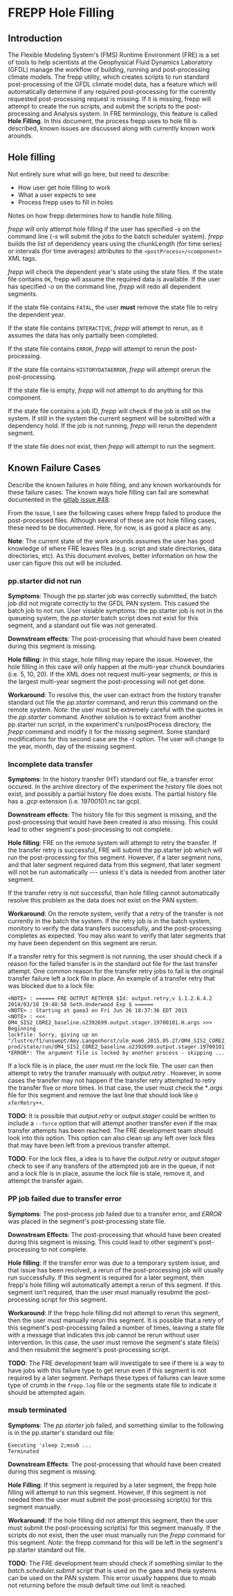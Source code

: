 # FREPP Hole Filling

## Introduction

The Flexible Modeling System's (FMS) Runtime Environment (FRE) is a
set of tools to help scientists at the Geophysical Fluid Dynamics
Laboratory (GFDL) manage the workflow of building, running and
post-processing climate models.  The frepp utility, which creates
scripts to run standard post-processing of the GFDL climate model
data, has a feature which will automatically determine if any required
post-processing for the currently requested post-processing request is
missing.  If it is missing, frepp will attempt to create the run
scripts, and submit the scripts to the post-processing and Analysis
system.  In FRE terminology, this feature is called **Hole Filling**.
In this document, the process frepp uses to hole fill is described,
known issues are discussed along with currently known work arounds.

## Hole filling

Not entirely sure what will go here, but need to describe:

* How user get hole filling to work
* What a user expects to see
* Process frepp uses to fill in holes

Notes on how frepp determines how to handle hole filling.

*frepp* will only attempt hole filling if the user has specified *-s*
on the command line (*-s* will submit the jobs to the batch scheduler
system).  *frepp* builds the list of dependency years using the
chunkLength (for time series) or intervals (for time averages)
attributes to the `<postProcess>/<component>` XML tags.

*frepp* will check the dependent year's state using the state files.
If the state file contains `OK`, frepp will assume the required data
is available.  If the user has specified *-o* on the command line,
*frepp* will redo all dependent segments.

If the state file contains `FATAL`, the user **must** remove the state
file to retry the dependent year.

If the state file contains `INTERACTIVE`, *frepp* will attempt to
rerun, as it assumes the data has only partially been completed.

If the state file contains `ERROR`, *frepp* will attempt to rerun the
post-processing.

If the state file contains `HISTORYDATAERROR`, *frepp* will attempt
orerun the post-processing.

If the state file is empty, *frepp* will not attempt to do anything
for this component.

If the state file contains a job ID, *frepp* will check if the job is
still on the system.  If still in the system the current segment will
be submitted with a dependency hold.  If the job is not running,
*frepp* will rerun the dependent segment.

If the state file does not exist, then *frepp* will attempt to run the
segment.


## Known Failure Cases

Describe the known failures in hole filling, and any known workarounds
for these failure cases.  The known ways hole filling can fail are
somewhat documented in the
[gitlab issue #48](https://gitlab.gfdl.noaa.gov/fre-legacy/fre-commands/issues/48).

From the issue, I see the following cases where frepp failed to
produce the post-processed files.  Although several of these are not
hole filling cases, these need to be documented.  Here, for now, is as
good a place as any.

**Note**: The current state of the work arounds assumes the user has
good knowledge of where FRE leaves files (e.g. script and state
directories, data directories, etc).  As this document evolves, better
information on how the user can figure this out will be included.

### pp.starter did not run

**Symptoms**: Though the pp.starter job was correctly submitted, the
batch job did not migrate correctly to the GFDL PAN system.  This
casued the batch job to not run.  User visiable symptoms: the
pp.starter job is not in the queueing system, the *pp.starter* batch
script does not exist for this segment, and a standard out file was
not generated.

**Downstream effects**: The post-processing that whould have been
created during this segment is missing.

**Hole filling**: In this stage, hole filling may repare the issue.
However, the hole filling in this case will only happen at the
multi-year chunck boundaries (i.e. 5, 10, 20).  If the XML does not
request multi-year segments, or this is the largest multi-year segment
the post-processing will not get done.

**Workaround**: To resolve this, the user can extract from the history
transfer standard out file the *pp.starter* command, and rerun this
command on the remote system.  *Note*: the user must be extremely
careful with the quotes in the *pp.starter* command.  Another solution
is to extract from another pp.starter run script, in the experiment's
run/postProcess directory, the *frepp* command and modify it for the
missing segment.  Some standard modifications for this second case are
the *-t <yyyymmdd>* option.  The user will change *<yyyymmdd>* to the
year, month, day of the missing segment.

### Incomplete data transfer

**Symptoms**: In the history transfer (HT) standard out file, a
transfer error occured.  In the archive directory of the experiment
the history file does not exist, and possibly a partial history file
does exists.  The partial history file has a *.gcp* extension
(i.e. 19700101.nc.tar.gcp).

**Downstream effects**: The history file for this segment is missing,
and the post-processing that would have been created is also missing.
This could lead to other segment's post-processing to not complete.

**Hole filling**: FRE on the remote system will attempt to retry the
transfer.  If the transfer retry is successful, FRE will submit the
pp.starter job which will run the post-processing for this segment.
However, if a later segment runs, and that later segment required data
from this segment, that later segment will not be run automatically
--- unless it's data is needed from another later segment.

If the transfer retry is not successful, than hole filling cannot
automatically resolve this problem as the data does not exist on the
PAN system.

**Workaround**: On the remote system, verify that a retry of the
transfer is not currently in the batch the system.  If the retry job
is in the batch system, monitory to verify the data transfers
successfully, and the post-processing completes as expected.  You may
also want to verify that later segments that my have been dependent on
this segment are rerun.

If a transfer retry for this segment is not running, the user should
check if a reason for the failed transfer is in the standard out file
for the last transfer attempt.  One common reason for the transfer
retry jobs to fail is the original transfer failure left a lock file
in place.  An example of a transfer retry that was blocked due to a
lock file:

```
<NOTE> : ====== FRE OUTPUT RETRYER $Id: output.retry,v 1.1.2.6.4.2 2014/03/10 19:48:58 Seth.Underwood Exp $ ======
<NOTE> : Starting at gaea3 on Fri Jun 26 18:37:36 EDT 2015
<NOTE> : <<< OM4_SIS2_CORE2_baseline.o2392699.output.stager.19700101.H.args >>> Beginning
lockfile: Sorry, giving up on "/lustre/f1/unswept/Amy.Langenhorst/ulm_mom6_2015.05.27/OM4_SIS2_CORE2_baseline/ncrc2.intel-prod/state/run/OM4_SIS2_CORE2_baseline.o2392699.output.stager.19700101.H.args.lock"
*ERROR*: The argument file is locked by another process - skipping ...
```

If a lock file is in place, the user must *rm* the lock file.  The
user can then attempt to retry the transfer manuualy with
*output.retry <stateDir>*.  However, in some cases the transfer may
not happen if the transfer retry attempted to retry the transfer five
or more times.  In that case, the user must check the **.args* file
for this segment and remove the last line that should look like `@
xferRetry++`.

**TODO**: It is possible that *output.retry* or *output.stager* could
be written to include a `--force` option that will attempt another
transfer even if the max transfer attempts has been reached.  The FRE
development team should look into this option.  This option can also
clean up any left over lock files that may have been left from a
previous transfer attempt.

**TODO**: For the lock files, a idea is to have the *output.retry* or
*output.stager* check to see if any transfers of the attempted job are
in the queue, if not and a lock file is in place, assume the lock file
is stale, remove it, and attempt the transfer again.

### PP job failed due to transfer error

**Symptoms**: The post-process job failed due to a transfer error, and
*ERROR* was placed in the segment's post-processing state file.

**Downstream Effects**: The post-processing that whould have been
created during this segment is missing.  This could lead to other
segment's post-processing to not complete.

**Hole filling**: If the transfer error was due to a temporary system
issue, and that issue has been resolved, a rerun of the
post-processing job will usually run successfully.  If this segment is
required for a later segment, then frepp's hole filling will
automatically attempt a rerun of this segment.  If this segment isn't
required, than the user must manually resubmit the post-processing
script for this segment.

**Workaround**: If the frepp hole filling did not attempt to rerun
this segment, then the user must manually rerun this segment.  It is
possible that a retry of this segment's post-processing failed a
number of times, leaving a state file with a message that indicates
this job cannot be rerun without user intervention.  In this case, the
user must remove the segment's state file(s) and then resubmit the
segment's post-processing script.

**TODO**: The FRE development team will investigate to see if there is
a way to have jobs with this failure type to get rerun even if this
segment is not required by a later segment.  Perhaps these types of
failures can leave some type of crumb in the `frepp.log` file or the
segments state file to indicate it should be attempted again.

### msub terminated

**Symptoms**: The *pp.starter* job failed, and something similar to
the following is in the pp.starter's standard out file:

```
Executing 'sleep 2;msub ...
Terminated
```

**Downstream Effects**: The post-processing that whould have been
created during this segment is missing.

**Hole Filling**: If this segment is required by a later segment, the
frepp hole filling will attempt to run this segment.  However, if this
segment is not needed then the user must submit the post-processing
script(s) for this segment manually.

**Workaround**: If the hole filling did not attempt this segment, then
the user must submit the post-processing script(s) for this segment
manually.  If the scripts do not exist, then the user must manually
run the *frepp* command for this segment.  *Note*: the frepp command
for this will be left in the segment's pp.starter standard out file.

**TODO**: The FRE development team should check if something similar
to the *batch.scheduler.submit* script that is used on the gaea and
theia systems can be used on the PAN system.  This error usually
happens due to moab not returning before the *msub* default time out
limit is reached.

